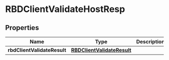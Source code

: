 # RBDClientValidateHostResp

## Properties
Name | Type | Description | Notes
------------ | ------------- | ------------- | -------------
**rbdClientValidateResult** | [**RBDClientValidateResult**](RBDClientValidateResult.md) |  |  [optional]
